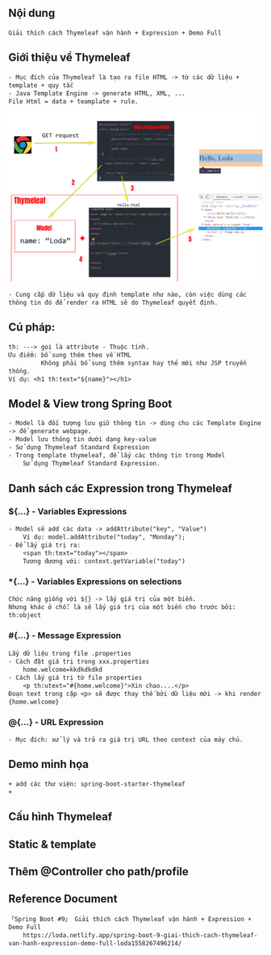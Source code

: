 ## Nội dung
    Giải thích cách Thymeleaf vận hành + Expression + Demo Full


## Giới thiệu về Thymeleaf
    - Mục đích của Thymeleaf là tạo ra file HTML -> từ các dữ liệu + template + quy tắc
    - Java Template Engine -> generate HTML, XML, ...
    File Html = data + teamplate + rule.
![img.png](img.png)

    - Cung cấp dữ liệu và quy định template như nào, còn việc dùng các thông tin đó để render ra HTML sẽ do Thymeleaf quyết định.

## Cú pháp:
    th: ---> gọi là attribute - Thuộc tính.
    Ưu điểm: bổ sung thêm theo về HTML
             Không phải bổ sung thêm syntax hay thẻ mới như JSP truyền thống.
    Ví dụ: <h1 th:text="${name}"></h1>

## Model & View trong Spring Boot
    - Model là đối tượng lưu giữ thông tin -> dùng cho các Template Engine -> để generate webpage.
    - Model lưu thông tin dưới dạng key-value
    - Sử dụng Thymeleaf Standard Expression
    - Trong template thymeleaf, để lấy các thông tin trong Model
        Sử dụng Thymeleaf Standard Expression.
    



## Danh sách các Expression trong Thymeleaf

### ${...} - Variables Expressions
    - Model sẽ add các data -> addAttribute("key", "Value")
        Ví dụ: model.addAttribute("today", "Monday");
    - Để lấy giá trị ra:
        <span th:text="today"></span>
        Tương đương với: context.getVariable("today")

### *{...} - Variables Expressions on selections
    Chức năng giống với ${} -> lấy giá trị của một biến.
    Nhưng khác ở chỗ: là sẽ lấy giá trị của một biến cho trước bởi: th:object


### #{...} - Message Expression
    Lấy dữ liệu trong file .properties
    - Cách đặt giá trị trong xxx.properties
        home.welcome=kkdkdkdkd
    - Cách lấy giá trị từ file properties
        <p th:utext="#{home.welcome}">Xin chao....</p>
    Đoạn text trong cặp <p> sẽ được thay thế bởi dữ liệu mới -> khi render {home.welcome}


### @{...} - URL Expression
    - Mục đích: xử lý và trả ra giá trị URL theo context của máy chủ.


## Demo minh họa
    + add các thư viện: spring-boot-starter-thymeleaf
    + 

## Cấu hình Thymeleaf


## Static & template


## Thêm @Controller cho path/profile


## Reference Document
    「Spring Boot #9」 Giải thích cách Thymeleaf vận hành + Expression + Demo Full
        https://loda.netlify.app/spring-boot-9-giai-thich-cach-thymeleaf-van-hanh-expression-demo-full-loda1558267496214/




